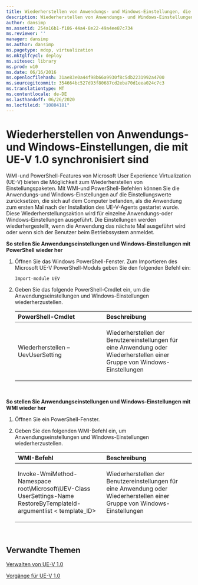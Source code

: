 ```yaml
---
title: Wiederherstellen von Anwendungs- und Windows-Einstellungen, die mit UE-V 1.0 synchronisiert sind
description: Wiederherstellen von Anwendungs- und Windows-Einstellungen, die mit UE-V 1.0 synchronisiert sind
author: dansimp
ms.assetid: 254a16b1-f186-44a4-8e22-49a4ee87c734
ms.reviewer: ''
manager: dansimp
ms.author: dansimp
ms.pagetype: mdop, virtualization
ms.mktglfcycl: deploy
ms.sitesec: library
ms.prod: w10
ms.date: 06/16/2016
ms.openlocfilehash: 31ae83e0a44f98b66a9930f8c5db2231992a4700
ms.sourcegitcommit: 354664bc527d93f80687cd2eba70d1eea024c7c3
ms.translationtype: MT
ms.contentlocale: de-DE
ms.lasthandoff: 06/26/2020
ms.locfileid: "10804181"
---
```

# Wiederherstellen von Anwendungs- und Windows-Einstellungen, die mit UE-V 1.0 synchronisiert sind


WMI-und PowerShell-Features von Microsoft User Experience Virtualization (UE-V) bieten die Möglichkeit zum Wiederherstellen von Einstellungspaketen. Mit WMI-und PowerShell-Befehlen können Sie die Anwendungs-und Windows-Einstellungen auf die Einstellungswerte zurücksetzen, die sich auf dem Computer befanden, als die Anwendung zum ersten Mal nach der Installation des UE-V-Agents gestartet wurde. Diese Wiederherstellungsaktion wird für einzelne Anwendungs-oder Windows-Einstellungen ausgeführt. Die Einstellungen werden wiederhergestellt, wenn die Anwendung das nächste Mal ausgeführt wird oder wenn sich der Benutzer beim Betriebssystem anmeldet.

**So stellen Sie Anwendungseinstellungen und Windows-Einstellungen mit PowerShell wieder her**

1.  Öffnen Sie das Windows PowerShell-Fenster. Zum Importieren des Microsoft UE-V PowerShell-Moduls geben Sie den folgenden Befehl ein:

    ``` syntax
    Import-module UEV
    ```

2.  Geben Sie das folgende PowerShell-Cmdlet ein, um die Anwendungseinstellungen und Windows-Einstellungen wiederherzustellen.

    <table>
    <colgroup>
    <col width="50%" />
    <col width="50%" />
    </colgroup>
    <thead>
    <tr class="header">
    <th align="left"><strong>PowerShell-Cmdlet</strong></th>
    <th align="left"><strong>Beschreibung</strong></th>
    </tr>
    </thead>
    <tbody>
    <tr class="odd">
    <td align="left"><p>Wiederherstellen – UevUserSetting</p></td>
    <td align="left"><p>Wiederherstellen der Benutzereinstellungen für eine Anwendung oder Wiederherstellen einer Gruppe von Windows-Einstellungen</p></td>
    </tr>
    </tbody>
    </table>

     

**So stellen Sie Anwendungseinstellungen und Windows-Einstellungen mit WMI wieder her**

1.  Öffnen Sie ein PowerShell-Fenster.

2.  Geben Sie den folgenden WMI-Befehl ein, um Anwendungseinstellungen und Windows-Einstellungen wiederherzustellen.

    <table>
    <colgroup>
    <col width="50%" />
    <col width="50%" />
    </colgroup>
    <thead>
    <tr class="header">
    <th align="left"><strong>WMI-Befehl</strong></th>
    <th align="left"><strong>Beschreibung</strong></th>
    </tr>
    </thead>
    <tbody>
    <tr class="odd">
    <td align="left"><p>Invoke-WmiMethod-Namespace root\Microsoft\UEV-Class UserSettings-Name RestoreByTemplateId-argumentlist &lt; template_ID&gt;</p></td>
    <td align="left"><p>Wiederherstellen der Benutzereinstellungen für eine Anwendung oder Wiederherstellen einer Gruppe von Windows-Einstellungen</p></td>
    </tr>
    </tbody>
    </table>

     

## Verwandte Themen


[Verwalten von UE-V 1.0](administering-ue-v-10.md)

[Vorgänge für UE-V 1.0](operations-for-ue-v-10.md)

 

 





